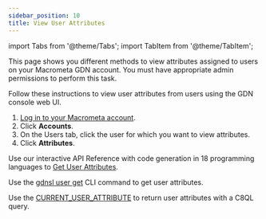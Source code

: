 ```yaml
---
sidebar_position: 10
title: View User Attributes
---
```


import Tabs from '@theme/Tabs';
import TabItem from '@theme/TabItem';

This page shows you different methods to view attributes assigned to users on your Macrometa GDN account. You must have appropriate admin permissions to perform this task.

<Tabs groupId="operating-systems">
<TabItem value="console" label="Web Console">

Follow these instructions to view user attributes from users using the GDN console web UI.

1. [Log in to your Macrometa account](https://auth.paas.macrometa.io/).
2. Click **Accounts**.
3. On the Users tab, click the user for which you want to view attributes.
4. Click **Attributes**.

</TabItem>
<TabItem value="api" label="REST API">

Use our interactive API Reference with code generation in 18 programming languages to [Get User Attributes](https://macrometa.com/docs/api#/operations/GetTheAttributesForUser).

</TabItem>
<TabItem value="cli" label="CLI">

Use the [gdnsl user get](../../cli/users-cli.md#gdnsl-user-get) CLI command to get user attributes.

</TabItem>
<TabItem value="c8ql" label="C8QL">

Use the [CURRENT_USER_ATTRIBUTE](../../queryworkers/c8ql/functions/database.md#current_user_attribute) to return user attributes with a C8QL query.

</TabItem>
</Tabs>
